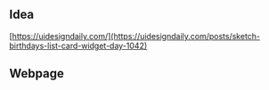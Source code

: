 ## Idea

[https://uidesigndaily.com/](https://uidesigndaily.com/posts/sketch-birthdays-list-card-widget-day-1042)


## Webpage

